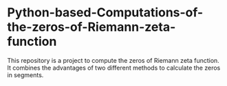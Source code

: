 # Python-based-Computations-of-the-zeros-of-Riemann-zeta-function
This repository is a project to compute the zeros of Riemann zeta function. It combines the advantages of two different methods to calculate the zeros in segments.
